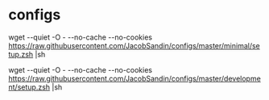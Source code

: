 # configs


 wget --quiet -O - --no-cache --no-cookies https://raw.githubusercontent.com/JacobSandin/configs/master/minimal/setup.zsh |sh  

 wget --quiet -O - --no-cache --no-cookies https://raw.githubusercontent.com/JacobSandin/configs/master/development/setup.zsh |sh

